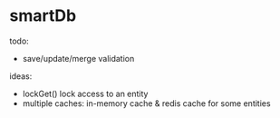 smartDb
=======

todo:
* save/update/merge validation

ideas:
* lockGet() lock access to an entity
* multiple caches: in-memory cache & redis cache for some entities